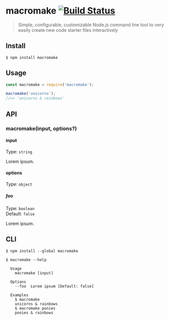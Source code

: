 # macromake [![Build Status](https://travis-ci.com/mattdanielbrown/macromake.svg?branch=master)](https://travis-ci.com/mattdanielbrown/macromake)

> Simple, configurable, customizable Node.js command line tool to very easily create new code starter files interactively


## Install

```
$ npm install macromake
```


## Usage

```js
const macromake = require('macromake');

macromake('unicorns');
//=> 'unicorns & rainbows'
```


## API

### macromake(input, options?)

#### input

Type: `string`

Lorem ipsum.

#### options

Type: `object`

##### foo

Type: `boolean`\
Default: `false`

Lorem ipsum.


## CLI

```
$ npm install --global macromake
```

```
$ macromake --help

  Usage
    macromake [input]

  Options
    --foo  Lorem ipsum [Default: false]

  Examples
    $ macromake
    unicorns & rainbows
    $ macromake ponies
    ponies & rainbows
```
